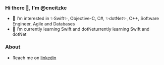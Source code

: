 ### Hi there 👋,  I’m @cneitzke 

- 🔭 I’m interested in ✨Swift✨, Objective-C, C#, ✨dotNet✨, C++, Software Engineer, Agile and Databases
- 🌱 I’m currently learning Swift and dotNeturrently learning Swift and dotNet

### About

- Reach me on [linkedin](https://linkedin.com/in/clneitzke/)

<!--
**cneitzke/cneitzke** is a ✨ _special_ ✨ repository because its `README.md` (this file) appears on your GitHub profile.

Here are some ideas to get you started:

- 🔭 I’m currently working on ...
- 🌱 I’m currently learning ...
- 👯 I’m looking to collaborate on ...
- 🤔 I’m looking for help with ...
- 💬 Ask me about ...
- 📫 How to reach me: ...
- 😄 Pronouns: ...
- ⚡ Fun fact: ...
-->
